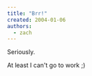 ```yaml
---
title: "Brr!"
created: 2004-01-06
authors:
  - zach
---
```


Seriously.

At least I can't go to work ;)
